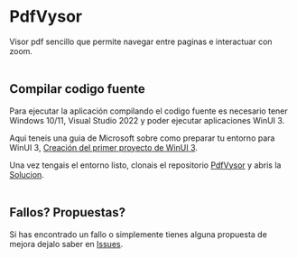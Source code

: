 # PdfVysor

Visor pdf sencillo que permite navegar entre paginas e interactuar con zoom.<br><br>

## Compilar codigo fuente

Para ejecutar la aplicación compilando el codigo fuente es necesario tener Windows 10/11, Visual Studio 2022 y poder ejecutar aplicaciones WinUI 3.

Aqui teneis una guia de Microsoft sobre como preparar tu entorno para WinUI 3, [Creación del primer proyecto de WinUI 3](https://docs.microsoft.com/es-es/windows/apps/winui/winui3/create-your-first-winui3-app).

Una vez tengais el entorno listo, clonais el repositorio [PdfVysor](https://github.com/agcdam/PdfVysor) y abris la [Solucion](https://docs.microsoft.com/es-es/visualstudio/ide/solutions-and-projects-in-visual-studio?view=vs-2022).
<br><br>

## Fallos? Propuestas?
Si has encontrado un fallo o simplemente tienes alguna propuesta de mejora dejalo saber en [Issues](https://github.com/agcdam/PdfVysor/issues).